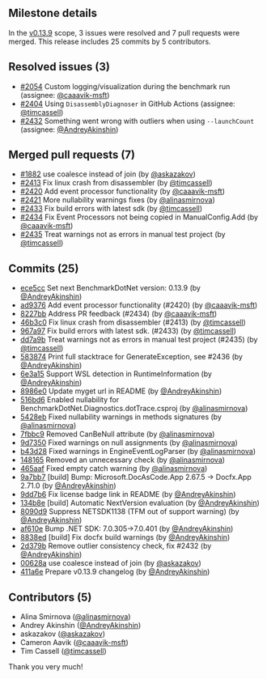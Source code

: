 ## Milestone details

In the [v0.13.9](https://github.com/dotnet/BenchmarkDotNet/issues?q=milestone:v0.13.9) scope, 
3 issues were resolved and 7 pull requests were merged.
This release includes 25 commits by 5 contributors.

## Resolved issues (3)

* [#2054](https://github.com/dotnet/BenchmarkDotNet/issues/2054) Custom logging/visualization during the benchmark run (assignee: [@caaavik-msft](https://github.com/caaavik-msft))
* [#2404](https://github.com/dotnet/BenchmarkDotNet/issues/2404) Using `DisassemblyDiagnoser` in GitHub Actions (assignee: [@timcassell](https://github.com/timcassell))
* [#2432](https://github.com/dotnet/BenchmarkDotNet/issues/2432) Something went wrong with outliers when using `--launchCount` (assignee: [@AndreyAkinshin](https://github.com/AndreyAkinshin))

## Merged pull requests (7)

* [#1882](https://github.com/dotnet/BenchmarkDotNet/pull/1882) use coalesce instead of join (by [@askazakov](https://github.com/askazakov))
* [#2413](https://github.com/dotnet/BenchmarkDotNet/pull/2413) Fix linux crash from disassembler (by [@timcassell](https://github.com/timcassell))
* [#2420](https://github.com/dotnet/BenchmarkDotNet/pull/2420) Add event processor functionality (by [@caaavik-msft](https://github.com/caaavik-msft))
* [#2421](https://github.com/dotnet/BenchmarkDotNet/pull/2421) More nullability warnings fixes (by [@alinasmirnova](https://github.com/alinasmirnova))
* [#2433](https://github.com/dotnet/BenchmarkDotNet/pull/2433) Fix build errors with latest sdk (by [@timcassell](https://github.com/timcassell))
* [#2434](https://github.com/dotnet/BenchmarkDotNet/pull/2434) Fix Event Processors not being copied in ManualConfig.Add (by [@caaavik-msft](https://github.com/caaavik-msft))
* [#2435](https://github.com/dotnet/BenchmarkDotNet/pull/2435) Treat warnings not as errors in manual test project (by [@timcassell](https://github.com/timcassell))

## Commits (25)

* [ece5cc](https://github.com/dotnet/BenchmarkDotNet/commit/ece5ccfc91d92b610338b05da73d2a91508e2837) Set next BenchmarkDotNet version: 0.13.9 (by [@AndreyAkinshin](https://github.com/AndreyAkinshin))
* [ad9376](https://github.com/dotnet/BenchmarkDotNet/commit/ad937654174e521741aac620e16635a8ff14b1c9) Add event processor functionality (#2420) (by [@caaavik-msft](https://github.com/caaavik-msft))
* [8227bb](https://github.com/dotnet/BenchmarkDotNet/commit/8227bbfa5f4d22c51f9c3856576d3680d8fc0a92) Address PR feedback (#2434) (by [@caaavik-msft](https://github.com/caaavik-msft))
* [46b3c0](https://github.com/dotnet/BenchmarkDotNet/commit/46b3c0171709c48f58966fdf2665b5f292ff6467) Fix linux crash from disassembler (#2413) (by [@timcassell](https://github.com/timcassell))
* [967a97](https://github.com/dotnet/BenchmarkDotNet/commit/967a975773ebd7a9744f3875220c7db8fa647957) Fix build errors with latest sdk. (#2433) (by [@timcassell](https://github.com/timcassell))
* [dd7a9b](https://github.com/dotnet/BenchmarkDotNet/commit/dd7a9b7cd132e522951eeb6916a3aa27a24ebf59) Treat warnings not as errors in manual test project (#2435) (by [@timcassell](https://github.com/timcassell))
* [583874](https://github.com/dotnet/BenchmarkDotNet/commit/58387457bd67c62fda9c831329401fe0de4ae86f) Print full stacktrace for GenerateException, see #2436 (by [@AndreyAkinshin](https://github.com/AndreyAkinshin))
* [6e3a15](https://github.com/dotnet/BenchmarkDotNet/commit/6e3a159d3d3ae0d7eecc759c23a7bb0124e673df) Support WSL detection in RuntimeInformation (by [@AndreyAkinshin](https://github.com/AndreyAkinshin))
* [8986e0](https://github.com/dotnet/BenchmarkDotNet/commit/8986e053c2fbc0befdef7d6e1a116a7bc83da282) Update myget url in README (by [@AndreyAkinshin](https://github.com/AndreyAkinshin))
* [516bd6](https://github.com/dotnet/BenchmarkDotNet/commit/516bd68238c38bb6f622f71039d7b91f3f33776d) Enabled nullability for BenchmarkDotNet.Diagnostics.dotTrace.csproj (by [@alinasmirnova](https://github.com/alinasmirnova))
* [5428eb](https://github.com/dotnet/BenchmarkDotNet/commit/5428ebdb8b6e9a847bb8ae6cf129b7dd9d784454) Fixed nullability warnings in methods signatures (by [@alinasmirnova](https://github.com/alinasmirnova))
* [7fbbc9](https://github.com/dotnet/BenchmarkDotNet/commit/7fbbc9f506cee0048f2ea6e7af15fbe1aa0bd7f7) Removed CanBeNull attribute (by [@alinasmirnova](https://github.com/alinasmirnova))
* [9d7350](https://github.com/dotnet/BenchmarkDotNet/commit/9d7350c21b30c2655705ede68929243846b8a407) Fixed warnings on null assignments (by [@alinasmirnova](https://github.com/alinasmirnova))
* [b43d28](https://github.com/dotnet/BenchmarkDotNet/commit/b43d280f1673526dff865f5fbfc1848c846eacdd) Fixed warnings in EngineEventLogParser (by [@alinasmirnova](https://github.com/alinasmirnova))
* [148165](https://github.com/dotnet/BenchmarkDotNet/commit/148165baf92233a3e3e67efc552e7528edb2fc78) Removed an unnecessary check (by [@alinasmirnova](https://github.com/alinasmirnova))
* [465aaf](https://github.com/dotnet/BenchmarkDotNet/commit/465aaf196a43d21b516edf6e9028c672c39937b9) Fixed empty catch warning (by [@alinasmirnova](https://github.com/alinasmirnova))
* [9a7bb7](https://github.com/dotnet/BenchmarkDotNet/commit/9a7bb7d5d6c72a01f991d869b9106364c26b1fce) [build] Bump: Microsoft.DocAsCode.App 2.67.5 -> Docfx.App 2.71.0 (by [@AndreyAkinshin](https://github.com/AndreyAkinshin))
* [9dd7b6](https://github.com/dotnet/BenchmarkDotNet/commit/9dd7b6f4b2511bbd30ba0f6d4999f7f58cf161a6) Fix license badge link in README (by [@AndreyAkinshin](https://github.com/AndreyAkinshin))
* [134b8e](https://github.com/dotnet/BenchmarkDotNet/commit/134b8edd09ad7dad0a17728eae4e9f50e16d3fe0) [build] Automatic NextVersion evaluation (by [@AndreyAkinshin](https://github.com/AndreyAkinshin))
* [8090d9](https://github.com/dotnet/BenchmarkDotNet/commit/8090d995e847c3c3d84db1fd5acbee312a75cf81) Suppress NETSDK1138 (TFM out of support warning) (by [@AndreyAkinshin](https://github.com/AndreyAkinshin))
* [af610e](https://github.com/dotnet/BenchmarkDotNet/commit/af610eec251bfa74f7317eaec915df9b905c979b) Bump .NET SDK: 7.0.305->7.0.401 (by [@AndreyAkinshin](https://github.com/AndreyAkinshin))
* [8838ed](https://github.com/dotnet/BenchmarkDotNet/commit/8838ed4bf74377642d32774c558c0955e67c0faf) [build] Fix docfx build warnings (by [@AndreyAkinshin](https://github.com/AndreyAkinshin))
* [2d379b](https://github.com/dotnet/BenchmarkDotNet/commit/2d379b37310983dbe645a2129066d9af65d9e0d7) Remove outlier consistency check, fix #2432 (by [@AndreyAkinshin](https://github.com/AndreyAkinshin))
* [00628a](https://github.com/dotnet/BenchmarkDotNet/commit/00628ab31b79a78e1c22c298ca0086bdf28065a7) use coalesce instead of join (by [@askazakov](https://github.com/askazakov))
* [411a6e](https://github.com/dotnet/BenchmarkDotNet/commit/411a6e7594c45c9ffa55b0b6caecb7f6ed1b3081) Prepare v0.13.9 changelog (by [@AndreyAkinshin](https://github.com/AndreyAkinshin))

## Contributors (5)

* Alina Smirnova ([@alinasmirnova](https://github.com/alinasmirnova))
* Andrey Akinshin ([@AndreyAkinshin](https://github.com/AndreyAkinshin))
* askazakov ([@askazakov](https://github.com/askazakov))
* Cameron Aavik ([@caaavik-msft](https://github.com/caaavik-msft))
* Tim Cassell ([@timcassell](https://github.com/timcassell))

Thank you very much!


